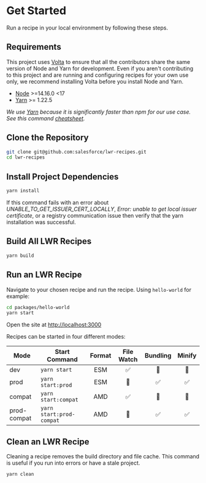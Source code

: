 # Get Started

Run a recipe in your local environment by following these steps.

## Requirements

This project uses [Volta](https://volta.sh/) to ensure that all the contributors share the same version of Node and Yarn for development. Even if you aren't contributing to this project and are running and configuring recipes for your own use only, we recommend installing Volta before you install Node and Yarn.

-   [Node](https://nodejs.org/) >=14.16.0 <17
-   [Yarn](https://yarnpkg.com/) >= 1.22.5

_We use [Yarn](https://yarnpkg.com/) because it is significantly faster than npm for our use case. See this command [cheatsheet](https://yarnpkg.com/lang/en/docs/migrating-from-npm/)._

## Clone the Repository

```bash
git clone git@github.com:salesforce/lwr-recipes.git
cd lwr-recipes
```

## Install Project Dependencies

```bash
yarn install
```

If this command fails with an error about _UNABLE_TO_GET_ISSUER_CERT_LOCALLY_, _Error: unable to get local issuer certificate_, or a registry communication issue then verify that the yarn installation was successful.

## Build All LWR Recipes

```bash
yarn build
```

## Run an LWR Recipe

Navigate to your chosen recipe and run the recipe. Using `hello-world` for example:

```bash
cd packages/hello-world
yarn start
```

Open the site at [http://localhost:3000](http://localhost:3000)

Recipes can be started in four different modes:

| Mode        | Start Command            | Format |     File Watch     |      Bundling      |       Minify       |
| ----------- | ------------------------ | :----: | :----------------: | :----------------: | :----------------: |
| dev         | `yarn start`             |  ESM   | :white_check_mark: |  :no_entry_sign:   |  :no_entry_sign:   |
| prod        | `yarn start:prod`        |  ESM   |  :no_entry_sign:   | :white_check_mark: | :white_check_mark: |
| compat      | `yarn start:compat`      |  AMD   | :white_check_mark: |  :no_entry_sign:   |  :no_entry_sign:   |
| prod-compat | `yarn start:prod-compat` |  AMD   |  :no_entry_sign:   | :white_check_mark: | :white_check_mark: |

## Clean an LWR Recipe

Cleaning a recipe removes the build directory and file cache. This command is useful if you run into errors or have a stale project.

```bash
yarn clean
```
